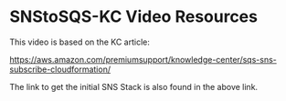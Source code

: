 # SNStoSQS-KC Video Resources

This video is based on the KC article:

https://aws.amazon.com/premiumsupport/knowledge-center/sqs-sns-subscribe-cloudformation/

The link to get the initial SNS Stack is also found in the above link.

